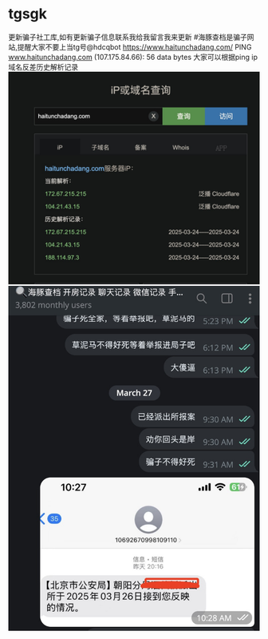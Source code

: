 # tgsgk
更新骗子社工库,如有更新骗子信息联系我给我留言我来更新
#海豚查档是骗子网站,提醒大家不要上当tg号@hdcqbot https://www.haitunchadang.com/
PING www.haitunchadang.com (107.175.84.66): 56 data bytes
大家可以根据ping ip 域名反差历史解析记录
![海豚社工库骗子](image/ipht.jpg)
![海豚社工库骗子](image/htsgk.jpg)


